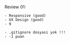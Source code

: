 Review 01: 

    - Responsive (good)
    - UX Design (good)
    - 9

    - .gitignore dosyasi yok !!! 
    - -1 puan